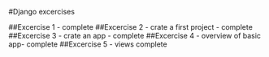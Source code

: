 #Django excercises

##Excercise 1 - complete
##Excercise 2 - crate a first project - complete
##Excercise 3 - crate an app - complete
##Excercise 4 - overview of basic app- complete
##Excercise 5 - views complete
